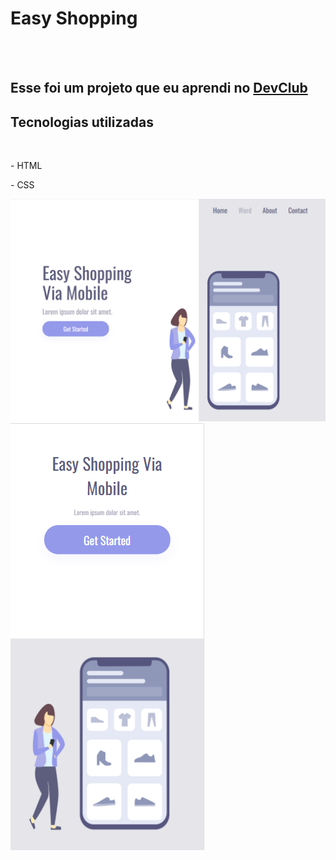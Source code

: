 <h1>Easy Shopping</h1>
<br>
<br>
<h2> Esse foi um projeto que eu aprendi no <a href="https://rodolfomori.com.br/devclub">DevClub</a></h2>

<h2>Tecnologias utilizadas</h2>
<br>
<p>- HTML</p>
<p>- CSS</p>



<img src="https://github.com/LeandroCamposNunes/Easy-Shopping-Via-Mobile/blob/master/assets/desktop.png?raw=true" />

<img src="https://github.com/LeandroCamposNunes/Easy-Shopping-Via-Mobile/blob/master/assets/Mobile.png?raw=true"/>

